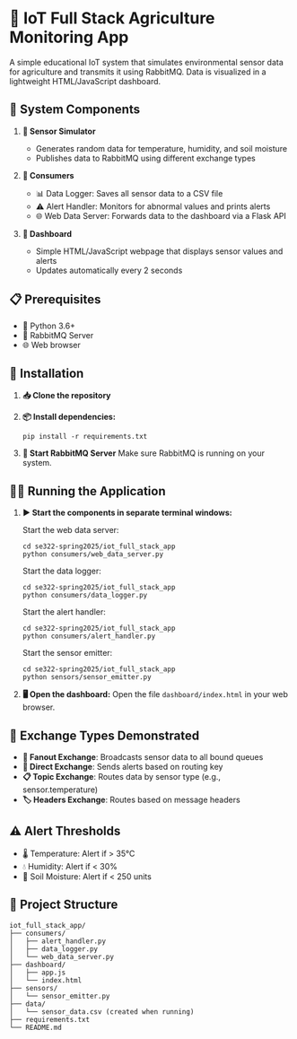 # 🌱 IoT Full Stack Agriculture Monitoring App

A simple educational IoT system that simulates environmental sensor data for agriculture and transmits it using RabbitMQ. Data is visualized in a lightweight HTML/JavaScript dashboard.

## 🧩 System Components

1. **📡 Sensor Simulator**
   - Generates random data for temperature, humidity, and soil moisture
   - Publishes data to RabbitMQ using different exchange types

2. **🔄 Consumers**
   - 📊 Data Logger: Saves all sensor data to a CSV file
   - ⚠️ Alert Handler: Monitors for abnormal values and prints alerts
   - 🌐 Web Data Server: Forwards data to the dashboard via a Flask API

3. **📱 Dashboard**
   - Simple HTML/JavaScript webpage that displays sensor values and alerts
   - Updates automatically every 2 seconds

## 📋 Prerequisites

- 🐍 Python 3.6+
- 🐰 RabbitMQ Server
- 🌐 Web browser

## 🔧 Installation

1. **📥 Clone the repository**

2. **📦 Install dependencies:**
   ```
   pip install -r requirements.txt
   ```

3. **🚀 Start RabbitMQ Server**
   Make sure RabbitMQ is running on your system.

## 🏃‍♂️ Running the Application

1. **▶️ Start the components in separate terminal windows:**

   Start the web data server:
   ```
   cd se322-spring2025/iot_full_stack_app
   python consumers/web_data_server.py
   ```

   Start the data logger:
   ```
   cd se322-spring2025/iot_full_stack_app
   python consumers/data_logger.py
   ```

   Start the alert handler:
   ```
   cd se322-spring2025/iot_full_stack_app
   python consumers/alert_handler.py
   ```

   Start the sensor emitter:
   ```
   cd se322-spring2025/iot_full_stack_app
   python sensors/sensor_emitter.py
   ```

2. **🖥️ Open the dashboard:**
   Open the file `dashboard/index.html` in your web browser.

## 🔄 Exchange Types Demonstrated

- **📢 Fanout Exchange**: Broadcasts sensor data to all bound queues
- **🎯 Direct Exchange**: Sends alerts based on routing key
- **📋 Topic Exchange**: Routes data by sensor type (e.g., sensor.temperature)
- **🏷️ Headers Exchange**: Routes based on message headers

## ⚠️ Alert Thresholds

- 🌡️ Temperature: Alert if > 35°C
- 💧 Humidity: Alert if < 30%
- 🌱 Soil Moisture: Alert if < 250 units

## 📁 Project Structure

```
iot_full_stack_app/
├── consumers/
│   ├── alert_handler.py
│   ├── data_logger.py
│   └── web_data_server.py
├── dashboard/
│   ├── app.js
│   └── index.html
├── sensors/
│   └── sensor_emitter.py
├── data/
│   └── sensor_data.csv (created when running)
├── requirements.txt
└── README.md
``` 